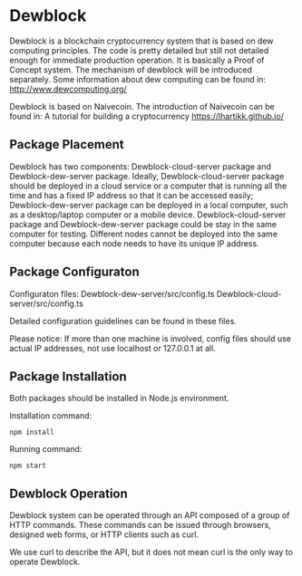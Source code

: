 # Dewblock 

Dewblock is a blockchain cryptocurrency system that is based on dew computing principles. The code is pretty detailed but still not detailed enough for immediate production operation. It is basically a Proof of Concept system. The mechanism of dewblock will be introduced separately. Some information about dew computing can be found in: http://www.dewcomputing.org/

Dewblock is based on Naivecoin. The introduction of Naivecoin can be found in: A tutorial for building a cryptocurrency https://lhartikk.github.io/


## Package Placement

Dewblock has two components: Dewblock-cloud-server package and Dewblock-dew-server package. Ideally, Dewblock-cloud-server package should be deployed in a cloud service or a computer that is running all the time and has a fixed IP address so that it can be accessed easily; Dewblock-dew-server package can be deployed in a local computer, such as a desktop/laptop computer or a mobile device. Dewblock-cloud-server package and Dewblock-dew-server package could be stay in the same computer for testing. Different nodes cannot be deployed into the same computer because each node needs to have its unique IP address.

## Package Configuraton

Configuraton files:
Dewblock-dew-server/src/config.ts
Dewblock-cloud-server/src/config.ts

Detailed configuration guidelines can be found in these files.

Please notice: If more than one machine is involved, config files should use actual IP addresses, not use localhost or 127.0.0.1 at all.


## Package Installation

Both packages should be installed in Node.js environment. 

Installation command: 
```
npm install
```
Running command: 
```
npm start
```
## Dewblock Operation

Dewblock system can be operated through an API composed of a group of HTTP commands. These commands can be issued through browsers, designed web forms, or HTTP clients such as curl.

We use curl to describe the API, but it does not mean curl is the only way to operate Dewblock.
